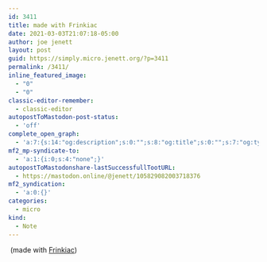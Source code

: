 ```yaml
---
id: 3411
title: made with Frinkiac
date: 2021-03-03T21:07:18-05:00
author: joe jenett
layout: post
guid: https://simply.micro.jenett.org/?p=3411
permalink: /3411/
inline_featured_image:
  - "0"
  - "0"
classic-editor-remember:
  - classic-editor
autopostToMastodon-post-status:
  - 'off'
complete_open_graph:
  - 'a:7:{s:14:"og:description";s:0:"";s:8:"og:title";s:0:"";s:7:"og:type";s:0:"";s:12:"twitter:card";s:7:"summary";s:15:"twitter:creator";s:0:"";s:19:"twitter:description";s:0:"";s:8:"og:image";s:0:"";}'
mf2_mp-syndicate-to:
  - 'a:1:{i:0;s:4:"none";}'
autopostToMastodonshare-lastSuccessfullTootURL:
  - https://mastodon.online/@jenett/105829082003718376
mf2_syndication:
  - 'a:0:{}'
categories:
  - micro
kind:
  - Note
---
```

<img class="size-full wp-image-3410" src="../wp-content/uploads/2021/03/refreshing.jpg" alt="" width="350" srcset="../wp-content/uploads/2021/03/refreshing.jpg 640w, ../wp-content/uploads/2021/03/refreshing-300x225.jpg 300w" sizes="(max-width: 640px) 100vw, 640px" />  
(made with <a href="https://frinkiac.com/" title="">Frinkiac</a>)